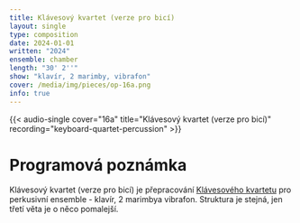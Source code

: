 ```yaml
---
title: Klávesový kvartet (verze pro bicí)
layout: single
type: composition
date: 2024-01-01
written: "2024"
ensemble: chamber
length: "30' 2''"
show: "klavír, 2 marimby, vibrafon"
cover: /media/img/pieces/op-16a.png
info: true
---
```

{{< audio-single cover="16a" title="Klávesový kvartet (verze pro bicí)" recording="keyboard-quartet-percussion" >}}

# Programová poznámka

Klávesový kvartet (verze pro bicí) je přepracování [Klávesového kvartetu](/cs/works/chamber/keyboard-quartet) pro perkusivní ensemble - klavír, 2 marimbya vibrafon. Struktura je stejná, jen třetí věta je o něco pomalejší.
